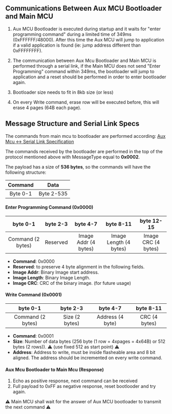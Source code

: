 ## Communications Between Aux MCU Bootloader and Main MCU
1. Aux MCU Bootloader is executed during startup and it waits for "enter programming command" during a limited time of 349ms (0xFFFFFF/48000). After this time the Aux MCU will jump to application if a valid application is found (ie: jump address different than 0xFFFFFFFF).
 
2. The communication between Aux Mcu Bootloader and Main MCU is performed through a serial link, if the Main MCU does not send "Enter Programming" command within 349ms, the bootloader will jump to application and a reset should be performed in order to enter bootloader again.

3. Bootloader size needs to fit in 8kb size (or less)
4. On every Write command, erase row will be executed before, this will erase 4 pages (64B each page).
  
## Message Structure and Serial Link Specs 
The commands from main mcu to bootloader are performed according:
[Aux Mcu <-> Serial Link Specification](aux_main_mcu_protocol.md)

The commands received by the bootloader are performed in the top of the protocol mentioned above with MessageType equal to __0x0002__.

The payload has a size of __536 bytes__, so the commands will have the following structure:

| Command | Data |
|:-:|:-:|
| Byte 0-1 | Byte 2-535 |

#### Enter Programming Command (0x0000)
| byte 0-1 | byte 2-3 | byte 4-7 | byte 8-11 | byte 12-15 |
|:-:|:-:|:-:|:-:|:-:|
| Command (2 bytes) | Reserved | Image Addr (4 bytes) | Image Length (4 bytes) | Image CRC (4 bytes) |

- __Command__: 0x0000
- __Reserved__: to preserve 4 byte alignment in the following fields.
- __Image Addr__: Binary Image start address.
- __Image Length__: Binary Image Length.
- __Image CRC__: CRC of the binary image. (for future usage)

#### Write Command (0x0001)
| byte 0-1 | byte 2-3 | byte 4-7 | byte 8-11 | 
|:-:|:-:|:-:|:-:|
| Command (2 bytes) | Size (2 bytes) | Address (4 byte) | CRC (4 bytes) |

- __Command__: 0x0001
- __Size__: Number of data bytes (256 byte (1 row = 4xpages = 4x64B) or 512 bytes (2 rows)). :warning: (use fixed 512 as start point) :warning:
- __Address__: Address to write, must be inside flasheable area and 8 bit aligned. The address should be incremented on every write command.

#### Aux Mcu Bootloader to Main Mcu (Response)
1. Echo as positive response, next command can be received
2. Full payload to 0xFF as negative response, reset bootlooder and try again.

:warning: Main MCU shall wait for the answer of Aux MCU bootloader to transmit the next command :warning: